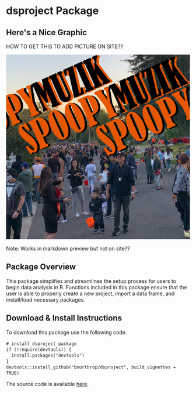# dsproject Package

## Here's a Nice Graphic

HOW TO GET THIS TO ADD PICTURE ON SITE??

![Test1](spoopymuzik.png)

Note: Works in markdown preview but not on site??

## Package Overview

This package simplifies and streamlines the setup process for users to begin data analysis in R. Functions included in this package ensure that the user is able to properly create a new project, import a data frame, and install/load necessary packages.

## Download & Install Instructions

To download this package use the following code.
```
# install dsproject package
if (!require(devtools)) {
  install.packages("devtools") 
}
devtools::install_github("bnorthrop/dsproject", build_vignettes = TRUE)
```

The source code is available [here](https://github.com/bnorthrop/dsproject).
